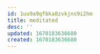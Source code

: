 ```yaml
---
id: 1uu9a9qfbka8zvkjns9i2hm
title: meditated
desc: ''
updated: 1670183636680
created: 1670183636680
---
```

